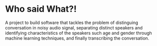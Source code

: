 # Who said What?!

A project to build software that tackles the problem of distinguing conversation
in noisy audio signal, separating distinct speakers and identifying characteristics
of the speakers such age and gender through machine learning techniques, and finally
transcribing the conversation.